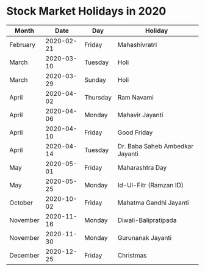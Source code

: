 # Stock Market Holidays in 2020

| Month    | Date       | Day      | Holiday                         |
|----------|------------|----------|---------------------------------|
| February | 2020-02-21 | Friday   | Mahashivratri                   |
| March    | 2020-03-10 | Tuesday  | Holi                            |
| March    | 2020-03-29 | Sunday   | Holi                            |
| April    | 2020-04-02 | Thursday | Ram Navami                      |
| April    | 2020-04-06 | Monday   | Mahavir Jayanti                 |
| April    | 2020-04-10 | Friday   | Good Friday                     |
| April    | 2020-04-14 | Tuesday  | Dr. Baba Saheb Ambedkar Jayanti |
| May      | 2020-05-01 | Friday   | Maharashtra Day                 |
| May      | 2020-05-25 | Monday   | Id-Ul-Fitr (Ramzan ID)          |
| October  | 2020-10-02 | Friday   | Mahatma Gandhi Jayanti          |
| November | 2020-11-16 | Monday   | Diwali-Balipratipada            |
| November | 2020-11-30 | Monday   | Gurunanak Jayanti               |
| December | 2020-12-25 | Friday   | Christmas                       |

